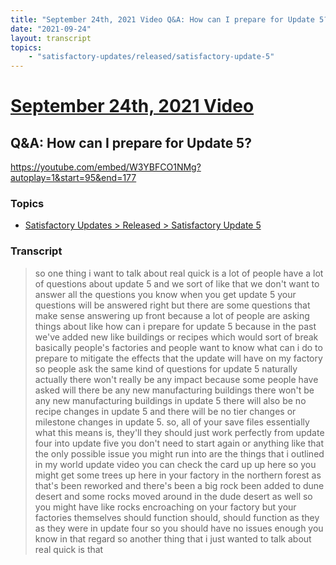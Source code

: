 ```yaml
---
title: "September 24th, 2021 Video Q&A: How can I prepare for Update 5?"
date: "2021-09-24"
layout: transcript
topics:
    - "satisfactory-updates/released/satisfactory-update-5"
---
```

# [September 24th, 2021 Video](../2021-09-24.md)
## Q&A: How can I prepare for Update 5?
https://youtube.com/embed/W3YBFCO1NMg?autoplay=1&start=95&end=177

### Topics
* [Satisfactory Updates > Released > Satisfactory Update 5](../topics/satisfactory-updates/released/satisfactory-update-5.md)

### Transcript

> so one thing i want to talk about real quick is a lot of people have a lot of questions about update 5 and we sort of like that we don't want to answer all the questions you know when you get update 5 your questions will be answered right but there are some questions that make sense answering up front because a lot of people are asking things about like how can i prepare for update 5 because in the past we've added new like buildings or recipes which would sort of break basically people's factories and people want to know what can i do to prepare to mitigate the effects that the update will have on my factory so people ask the same kind of questions for update 5 naturally actually there won't really be any impact because some people have asked will there be any new manufacturing buildings there won't be any new manufacturing buildings in update 5 there will also be no recipe changes in update 5 and there will be no tier changes or milestone changes in update 5. so, all of your save files essentially what this means is, they'll they should just work perfectly from update four into update five you don't need to start again or anything like that the only possible issue you might run into are the things that i outlined in my world update video you can check the card up up here so you might get some trees up here in your factory in the northern forest as that's been reworked and there's been a big rock been added to dune desert and some rocks moved around in the dude desert as well so you might have like rocks encroaching on your factory but your factories themselves should function should, should function as they as they were in update four so you should have no issues enough you know in that regard so another thing that i just wanted to talk about real quick is that
